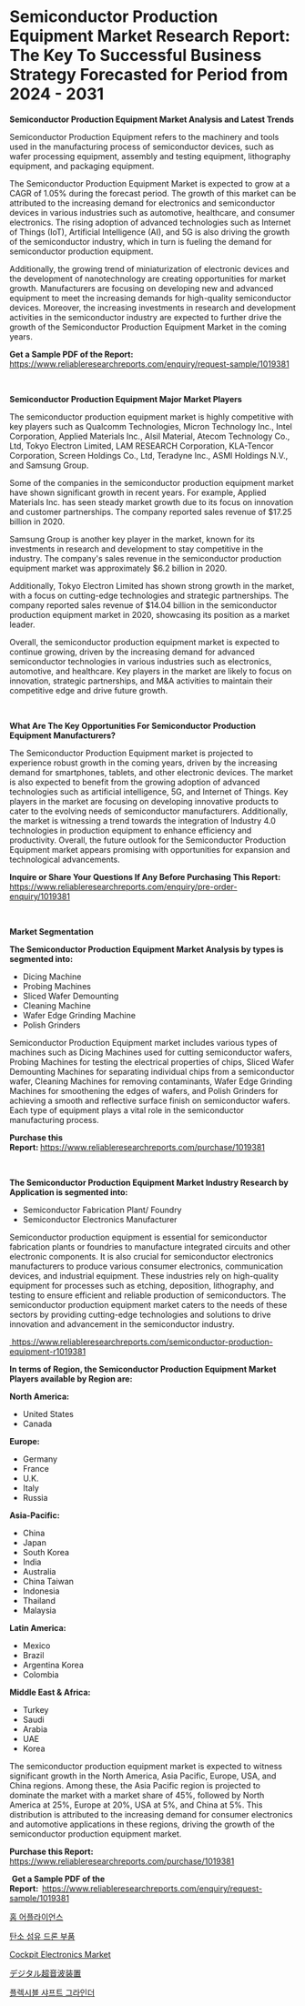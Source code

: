 <p><h1>Semiconductor Production Equipment Market Research Report: The Key To Successful Business Strategy Forecasted for Period from 2024 - 2031</h1></p><p><strong>Semiconductor Production Equipment Market Analysis and Latest Trends</strong></p>
<p><p>Semiconductor Production Equipment refers to the machinery and tools used in the manufacturing process of semiconductor devices, such as wafer processing equipment, assembly and testing equipment, lithography equipment, and packaging equipment.</p><p>The Semiconductor Production Equipment Market is expected to grow at a CAGR of 1.05% during the forecast period. The growth of this market can be attributed to the increasing demand for electronics and semiconductor devices in various industries such as automotive, healthcare, and consumer electronics. The rising adoption of advanced technologies such as Internet of Things (IoT), Artificial Intelligence (AI), and 5G is also driving the growth of the semiconductor industry, which in turn is fueling the demand for semiconductor production equipment.</p><p>Additionally, the growing trend of miniaturization of electronic devices and the development of nanotechnology are creating opportunities for market growth. Manufacturers are focusing on developing new and advanced equipment to meet the increasing demands for high-quality semiconductor devices. Moreover, the increasing investments in research and development activities in the semiconductor industry are expected to further drive the growth of the Semiconductor Production Equipment Market in the coming years.</p></p>
<p><strong>Get a Sample PDF of the Report:&nbsp;</strong> <a href="https://www.reliableresearchreports.com/enquiry/request-sample/1019381">https://www.reliableresearchreports.com/enquiry/request-sample/1019381</a></p>
<p>&nbsp;</p>
<p><strong>Semiconductor Production Equipment Major Market Players</strong></p>
<p><p>The semiconductor production equipment market is highly competitive with key players such as Qualcomm Technologies, Micron Technology Inc., Intel Corporation, Applied Materials Inc., Alsil Material, Atecom Technology Co., Ltd, Tokyo Electron Limited, LAM RESEARCH Corporation, KLA-Tencor Corporation, Screen Holdings Co., Ltd, Teradyne Inc., ASMl Holdings N.V., and Samsung Group.</p><p>Some of the companies in the semiconductor production equipment market have shown significant growth in recent years. For example, Applied Materials Inc. has seen steady market growth due to its focus on innovation and customer partnerships. The company reported sales revenue of $17.25 billion in 2020.</p><p>Samsung Group is another key player in the market, known for its investments in research and development to stay competitive in the industry. The company's sales revenue in the semiconductor production equipment market was approximately $6.2 billion in 2020.</p><p>Additionally, Tokyo Electron Limited has shown strong growth in the market, with a focus on cutting-edge technologies and strategic partnerships. The company reported sales revenue of $14.04 billion in the semiconductor production equipment market in 2020, showcasing its position as a market leader.</p><p>Overall, the semiconductor production equipment market is expected to continue growing, driven by the increasing demand for advanced semiconductor technologies in various industries such as electronics, automotive, and healthcare. Key players in the market are likely to focus on innovation, strategic partnerships, and M&A activities to maintain their competitive edge and drive future growth.</p></p>
<p>&nbsp;</p>
<p><strong>What Are The Key Opportunities For Semiconductor Production Equipment Manufacturers?</strong></p>
<p><p>The Semiconductor Production Equipment market is projected to experience robust growth in the coming years, driven by the increasing demand for smartphones, tablets, and other electronic devices. The market is also expected to benefit from the growing adoption of advanced technologies such as artificial intelligence, 5G, and Internet of Things. Key players in the market are focusing on developing innovative products to cater to the evolving needs of semiconductor manufacturers. Additionally, the market is witnessing a trend towards the integration of Industry 4.0 technologies in production equipment to enhance efficiency and productivity. Overall, the future outlook for the Semiconductor Production Equipment market appears promising with opportunities for expansion and technological advancements.</p></p>
<p><strong>Inquire or Share Your Questions If Any Before Purchasing This Report:</strong> <a href="https://www.reliableresearchreports.com/enquiry/pre-order-enquiry/1019381">https://www.reliableresearchreports.com/enquiry/pre-order-enquiry/1019381</a></p>
<p>&nbsp;</p>
<p><strong>Market Segmentation</strong></p>
<p><strong>The Semiconductor Production Equipment Market Analysis by types is segmented into:</strong></p>
<p><ul><li>Dicing Machine</li><li>Probing Machines</li><li>Sliced Wafer Demounting</li><li>Cleaning Machine</li><li>Wafer Edge Grinding Machine</li><li>Polish Grinders</li></ul></p>
<p><p>Semiconductor Production Equipment market includes various types of machines such as Dicing Machines used for cutting semiconductor wafers, Probing Machines for testing the electrical properties of chips, Sliced Wafer Demounting Machines for separating individual chips from a semiconductor wafer, Cleaning Machines for removing contaminants, Wafer Edge Grinding Machines for smoothening the edges of wafers, and Polish Grinders for achieving a smooth and reflective surface finish on semiconductor wafers. Each type of equipment plays a vital role in the semiconductor manufacturing process.</p></p>
<p><strong>Purchase this Report:&nbsp;</strong><a href="https://www.reliableresearchreports.com/purchase/1019381">https://www.reliableresearchreports.com/purchase/1019381</a></p>
<p>&nbsp;</p>
<p><strong>The Semiconductor Production Equipment Market Industry Research by Application is segmented into:</strong></p>
<p><ul><li>Semiconductor Fabrication Plant/ Foundry</li><li>Semiconductor Electronics Manufacturer</li></ul></p>
<p><p>Semiconductor production equipment is essential for semiconductor fabrication plants or foundries to manufacture integrated circuits and other electronic components. It is also crucial for semiconductor electronics manufacturers to produce various consumer electronics, communication devices, and industrial equipment. These industries rely on high-quality equipment for processes such as etching, deposition, lithography, and testing to ensure efficient and reliable production of semiconductors. The semiconductor production equipment market caters to the needs of these sectors by providing cutting-edge technologies and solutions to drive innovation and advancement in the semiconductor industry.</p></p>
<p><a href="https://www.reliableresearchreports.com/semiconductor-production-equipment-r1019381">&nbsp;https://www.reliableresearchreports.com/semiconductor-production-equipment-r1019381</a></p>
<p><strong>In terms of Region, the Semiconductor Production Equipment Market Players available by Region are:</strong></p>
<p>
    <p> <strong> North America: </strong>
        <ul>
            <li>United States</li>
            <li>Canada</li>
        </ul>
        </p> 
    <p> <strong> Europe: </strong>
        <ul>
            <li>Germany</li>
            <li>France</li>
            <li>U.K.</li>
            <li>Italy</li>
            <li>Russia</li>
        </ul>
        </p> 
    <p> <strong> Asia-Pacific: </strong>
        <ul>
            <li>China</li>
            <li>Japan</li>
            <li>South Korea</li>
            <li>India</li>
            <li>Australia</li>
            <li>China Taiwan</li>
            <li>Indonesia</li>
            <li>Thailand</li>
            <li>Malaysia</li>
        </ul>
        </p> 
    <p> <strong> Latin America: </strong>
        <ul>
            <li>Mexico</li>
            <li>Brazil</li>
            <li>Argentina Korea</li>
            <li>Colombia</li>
        </ul>
        </p> 
    <p> <strong> Middle East & Africa: </strong>
        <ul>
            <li>Turkey</li>
            <li>Saudi</li>
            <li>Arabia</li>
            <li>UAE</li>
            <li>Korea</li>
        </ul>
    </p>
    </p>
<p><p>The semiconductor production equipment market is expected to witness significant growth in the North America, Asia Pacific, Europe, USA, and China regions. Among these, the Asia Pacific region is projected to dominate the market with a market share of 45%, followed by North America at 25%, Europe at 20%, USA at 5%, and China at 5%. This distribution is attributed to the increasing demand for consumer electronics and automotive applications in these regions, driving the growth of the semiconductor production equipment market.</p></p>
<p><strong>Purchase this Report: </strong><a href="https://www.reliableresearchreports.com/purchase/1019381">https://www.reliableresearchreports.com/purchase/1019381</a></p>
<p>&nbsp;<strong>Get a Sample PDF of the Report:&nbsp;&nbsp;</strong><a href="https://www.reliableresearchreports.com/enquiry/request-sample/1019381">https://www.reliableresearchreports.com/enquiry/request-sample/1019381</a></p>
<p><strong></strong></p>
<p><p><a href="https://github.com/TimmyMann6767/Market-Research-Report-List-1/blob/main/698251819587.md">홈 어플라이언스</a></p><p><a href="https://medium.com/@heisenberg6587768/2024%EB%85%84%EB%B6%80%ED%84%B0-2031%EB%85%84%EA%B9%8C%EC%A7%80%EC%9D%98-%EA%B8%B0%EA%B0%84%EC%97%90-%EB%8C%80%ED%95%9C-%ED%83%84%EC%86%8C-%EC%84%AC%EC%9C%A0-%EB%93%9C%EB%A1%A0-%EB%B6%80%ED%92%88-%EC%8B%9C%EC%9E%A5-%EB%B6%84%EC%84%9D-%EB%B0%8F-%EA%B7%9C%EB%AA%A8-%EC%98%88%EC%B8%A1-6cbb327e4556">탄소 섬유 드론 부품</a></p><p><a href="https://github.com/Airanohannonzb68e5pb53oc1/Market-Research-Report-List-2/blob/main/cockpit-electronics-market.md">Cockpit Electronics Market</a></p><p><a href="https://medium.com/@kingmsvie/%E3%83%87%E3%82%B8%E3%82%BF%E3%83%AB%E8%B6%85%E9%9F%B3%E6%B3%A2%E6%A9%9F%E5%B8%82%E5%A0%B4-2031%E5%B9%B4%E3%81%BE%E3%81%A7%E3%81%AE%E6%88%90%E5%8A%9F%E3%81%99%E3%82%8B%E3%83%93%E3%82%B8%E3%83%8D%E3%82%B9%E6%88%A6%E7%95%A5%E3%81%AE%E9%8D%B5-f743cc2be8d5">デジタル超音波装置</a></p><p><a href="https://medium.com/@tom.hiffer/%EC%9C%A0%EC%97%B0-%EC%B6%95-%EA%B7%B8%EB%9D%BC%EC%9D%B8%EB%8D%94-%EC%8B%9C%EC%9E%A5%EC%9D%80-%EC%8B%9C%EC%9E%A5-%EC%A0%90%EC%9C%A0%EC%9C%A8-%EA%B7%9C%EB%AA%A8-%EB%B0%8F-2031%EB%85%84%EA%B9%8C%EC%A7%80-%EC%A0%84%EB%A7%9D%EC%97%90-%EC%B4%88%EC%A0%90%EC%9D%84-%EB%A7%9E%EC%B6%A5%EB%8B%88%EB%8B%A4-8e0316e07b01">플렉시블 샤프트 그라인더</a></p></p>